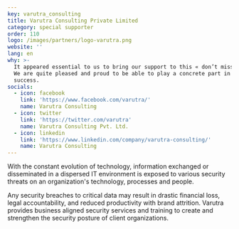 ```yaml
---
key: varutra_consulting
title: Varutra Consulting Private Limited
category: special supporter
order: 110
logo: /images/partners/logo-varutra.png
website: ''
lang: en
why: >-
  It appeared essential to us to bring our support to this « don’t miss » event.
  We are quite pleased and proud to be able to play a concrete part in its
  success.  
socials:
  - icon: facebook
    link: 'https://www.facebook.com/varutra/'
    name: Varutra Consulting
  - icon: twitter
    link: 'https://twitter.com/varutra'
    name: Varutra Consulting Pvt. Ltd.
  - icon: linkedin
    link: 'https://www.linkedin.com/company/varutra-consulting/'
    name: Varutra Consulting
---
```

With the constant evolution of technology, information exchanged or disseminated in a dispersed IT environment is exposed to various security threats on an organization's technology, processes and people.

Any security breaches to critical data may result in drastic financial loss, legal accountability, and reduced productivity with brand attrition. Varutra provides business aligned security services and training to create and strengthen the security posture of client organizations.
